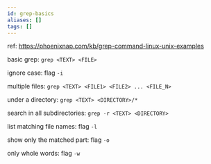 ```yaml
---
id: grep-basics
aliases: []
tags: []
---
```


ref: https://phoenixnap.com/kb/grep-command-linux-unix-examples

basic grep: `grep <TEXT> <FILE>`

ignore case: flag `-i`

multiple files: `grep <TEXT> <FILE1> <FILE2> ... <FILE_N>`

under a directory: `grep <TEXT> <DIRECTORY>/*`

search in all subdirectories: `grep -r <TEXT> <DIRECTORY>` 

list matching file names: flag `-l`

show only the matched part: flag `-o`  

only whole words: flag `-w` 
